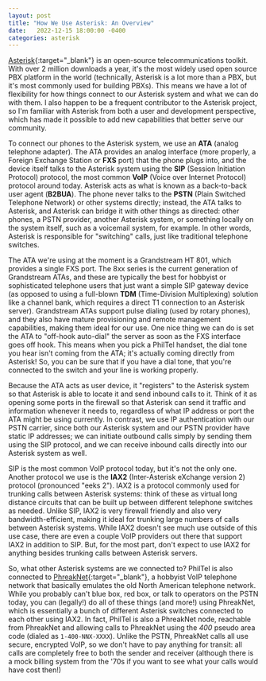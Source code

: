```yaml
---
layout: post
title: "How We Use Asterisk: An Overview"
date:   2022-12-15 18:00:00 -0400
categories: asterisk
---
```


[Asterisk](https://www.asterisk.org/){:target="_blank"} is an open-source telecommunications toolkit. With over 2 million downloads a year, it's the most widely used open source PBX platform in the world (technically, Asterisk is a lot more than a PBX, but it's most commonly used for building PBXs). This means we have a lot of flexibility for how things connect to our Asterisk system and what we can do with them. I also happen to be a frequent contributor to the Asterisk project, so I'm familiar with Asterisk from both a user and development perspective, which has made it possible to add new capabilities that better serve our community.

To connect our phones to the Asterisk system, we use an **ATA** (analog telephone adapter). The ATA provides an analog interface (more properly, a Foreign Exchange Station or **FXS** port) that the phone plugs into, and the device itself talks to the Asterisk system using the **SIP** (Session Initiation Protocol) protocol, the most common **VoIP** (Voice over Internet Protocol) protocol around today. Asterisk acts as what is known as a back-to-back user agent (**B2BUA**). The phone never talks to the **PSTN** (Plain Switched Telephone Network) or other systems directly; instead, the ATA talks to Asterisk, and Asterisk can bridge it with other things as directed: other phones, a PSTN provider, another Asterisk system, or something locally on the system itself, such as a voicemail system, for example. In other words, Asterisk is responsible for "switching" calls, just like traditional telephone switches.

The ATA we're using at the moment is a Grandstream HT 801, which provides a single FXS port. The 8xx series is the current generation of Grandstream ATAs, and these are typically the best for hobbyist or sophisticated telephone users that just want a simple SIP gateway device (as opposed to using a full-blown **TDM** (Time-Division Multiplexing) solution like a channel bank, which requires a direct T1 connection to an Asterisk server). Grandstream ATAs support pulse dialing (used by rotary phones), and they also have mature provisioning and remote management capabilities, making them ideal for our use. One nice thing we can do is set the ATA to "off-hook auto-dial" the server as soon as the FXS interface goes off hook. This means when you pick a PhilTel handset, the dial tone you hear isn't coming from the ATA; it's actually coming directly from Asterisk! So, you can be sure that if you have a dial tone, that you're connected to the switch and your line is working properly.

Because the ATA acts as user device, it "registers" to the Asterisk system so that Asterisk is able to locate it and send inbound calls to it. Think of it as opening some ports in the firewall so that Asterisk can send it traffic and information whenever it needs to, regardless of what IP address or port the ATA might be using currently. In contrast, we use IP authentication with our PSTN carrier, since both our Asterisk system and our PSTN provider have static IP addresses; we can initiate outbound calls simply by sending them using the SIP protocol, and we can receive inbound calls directly into our Asterisk system as well.

SIP is the most common VoIP protocol today, but it's not the only one. Another protocol we use is the **IAX2** (Inter-Asterisk eXchange version 2) protocol (pronounced "eeks 2"). IAX2 is a protocol commonly used for trunking calls between Asterisk systems: think of these as virtual long distance circuits that can be built up between different telephone switches as needed. Unlike SIP, IAX2 is very firewall friendly and also very bandwidth-efficient, making it ideal for trunking large numbers of calls between Asterisk systems. While IAX2 doesn't see much use outside of this use case, there are even a couple VoIP providers out there that support IAX2 in addition to SIP. But, for the most part, don't expect to use IAX2 for anything besides trunking calls between Asterisk servers.

So, what other Asterisk systems are we connected to? PhilTel is also connected to [PhreakNet](https://portal.phreaknet.org/){:target="_blank"}, a hobbyist VoIP telephone network that basically emulates the old North American telephone network. While you probably can't blue box, red box, or talk to operators on the PSTN today, you can (legally!) do all of these things (and more!) using PhreakNet, which is essentially a bunch of different Asterisk switches connected to each other using IAX2. In fact, PhilTel is also a PhreakNet node, reachable from PhreakNet and allowing calls to PhreakNet using the *400* pseudo area code (dialed as `1-400-NNX-XXXX`). Unlike the PSTN, PhreakNet calls all use secure, encrypted VoIP, so we don't have to pay anything for transit: all calls are completely free to both the sender and receiver (although there is a mock billing system from the '70s if you want to see what your calls would have cost then!)
